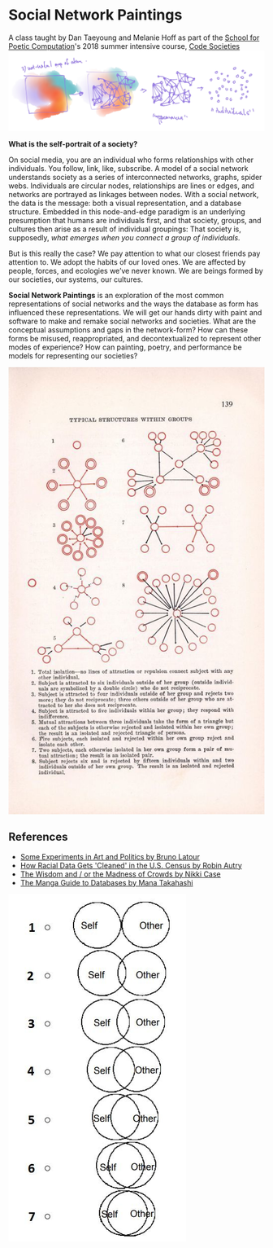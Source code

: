 # Social Network Paintings
A class taught by Dan Taeyoung and Melanie Hoff as part of the [School for Poetic Computation](http://sfpc.io/)'s 2018 summer intensive course, [Code Societies](http://sfpc.io/codesocieties/)
![](https://github.com/smalldatasquad/social-network-paintings/blob/master/society_clouds_giving_birth_to_the_network.jpg)


**What is the self-portrait of a society?**

On social media, you are an individual who forms relationships with other individuals. You follow, link, like, subscribe. 
A model of a social network understands society as a series of interconnected networks, graphs, spider webs. Individuals are circular nodes, relationships are lines or edges, and networks are portrayed as linkages between nodes. With a social network, the data is the message: both a visual representation, and a database structure.
Embedded in this node-and-edge paradigm is an underlying presumption that humans are individuals first, and that society, groups, and cultures then arise as a result of individual groupings: That society is, supposedly, *what emerges when you connect a group of individuals.*

But is this really the case? We pay attention to what our closest friends pay attention to. We adopt the habits of our loved ones. We are affected by people, forces, and ecologies we’ve never known. We are beings formed by our societies, our systems, our cultures. 

**Social Network Paintings** is an exploration of the most common representations of social networks and the ways the database as form has influenced these representations. We will get our hands dirty with paint and software to make and remake social networks and societies. What are the conceptual assumptions and gaps in the network-form? How can these forms be misused, reappropriated, and decontextualized to represent other modes of experience? How can painting, poetry, and performance be models for representing our societies?

![](https://github.com/smalldatasquad/social-network-paintings/blob/master/node_and_edge_paradigm.jpg)

## References
- [Some Experiments in Art and Politics by Bruno Latour](https://www.e-flux.com/journal/23/67790/some-experiments-in-art-and-politics/)
- [How Racial Data Gets 'Cleaned' in the U.S. Census by Robin Autry](https://www.theatlantic.com/technology/archive/2017/11/how-racial-data-gets-cleaned/541575/)
- [The Wisdom and / or the Madness of Crowds by Nikki Case](https://ncase.me/crowds/)
- [The Manga Guide to Databases by Mana Takahashi](https://github.com/wuzhouhui/misc/blob/master/programming/db/The%20Manga%20Guide%20to%20Databases.pdf)


![](https://github.com/smalldatasquad/social-network-paintings/blob/master/self_other.jpeg)


